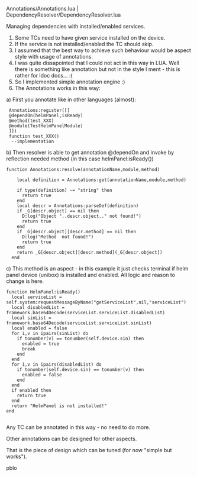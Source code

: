 Annotations/Annotations.lua | DependencyResolver/DependencyResolver.lua

Managing dependencies with installed/enabled services.

1. Some TCs need to have given service installed on the device.
2. If the service is not installed/enabled the TC should skip.
3. I assumed that the best way to achieve such behaviour would be aspect style with usage of annotations.
4. I was quite dissapointed that I could not act in this way in LUA. Well there is something like annotation but not in the style I ment - this is rather for ldoc docs... :(
5. So I implemented simple annotation engine :)
6. The Annotations works in this way:

a) First you annotate like in other languages (almost):
```
 Annotations:register([[
 @dependOn(helmPanel,isReady)
 @method(test_XXX)
 @module(TestHelmPanelModule)
 ]])
 function test_XXX()
  --implementation
```
b) Then resolver is able to get annotation @dependOn and invoke by reflection needed method (in this case helmPanel:isReady())

```
function Annotations:resolve(annotationName,module,method)

    local definition = Annotations:get(annotationName,module,method)

    if type(definition) ~= "string" then
      return true
    end
    local descr = Annotations:parseDef(definition)
    if _G[descr.object] == nil then
      D:log("Object "..descr.object.." not found!")
      return true
    end
    if _G[descr.object][descr.method] == nil then
      D:log("Method  not found!")
      return true
    end
    return _G[descr.object][descr.method](_G[descr.object])
  end

```

c) This method is an aspect - in this example it just checks terminal if helm panel device (unibox) is installed and enabled. All logic and reason to change is here.

```
function HelmPanel:isReady()
  local serviceList = self.system:requestMessageByName("getServiceList",nil,"serviceList")
  local disabledList = framework.base64Decode(serviceList.serviceList.disabledList)
  local sinList = framework.base64Decode(serviceList.serviceList.sinList)
  local enabled = false
  for i,v in ipairs(sinList) do
    if tonumber(v) == tonumber(self.device.sin) then
      enabled = true
      break
    end
  end
  for i,v in ipairs(disabledList) do
    if tonumber(self.device.sin) == tonumber(v) then
      enabled = false
    end
  end
  if enabled then
    return true
  end
  return "HelmPanel is not installed!"
end


```

Any TC can be annotated in this way - no need to do more.

Other annotations can be designed for other aspects.

That is the piece of design which can be tuned (for now "simple but works").

pblo


